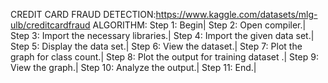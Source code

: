CREDIT CARD FRAUD DETECTION:https://www.kaggle.com/datasets/mlg-ulb/creditcardfraud
ALGORITHM:
Step 1: Begin|
Step 2: Open compiler.|
Step 3: Import the necessary libraries.|
Step 4: Import the given data set.|
Step 5: Display the data set.|
Step 6: View the dataset.|
Step 7: Plot the graph for class count.|
Step 8: Plot the output for training dataset .|
Step 9: View the graph.|
Step 10: Analyze the output.|
Step 11: End.|
